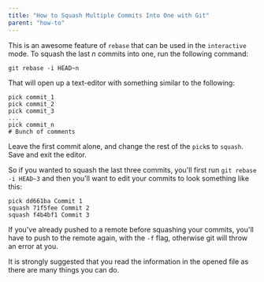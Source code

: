 ```yaml
---
title: "How to Squash Multiple Commits Into One with Git"
parent: "how-to"
---
```


This is an awesome feature of `rebase` that can be used in the `interactive` mode. To squash the last _n_ commits into one, run the following command:

    git rebase -i HEAD~n

That will open up a text-editor with something similar to the following:

    pick commit_1
    pick commit_2
    pick commit_3
    ...
    pick commit_n
    # Bunch of comments

Leave the first commit alone, and change the rest of the `pick`s to `squash`. Save and exit the editor.

So if you wanted to squash the last three commits, you'll first run `git rebase -i HEAD~3` and then you'll want to edit your commits to look something like this:

    pick dd661ba Commit 1
    squash 71f5fee Commit 2
    squash f4b4bf1 Commit 3

If you've already pushed to a remote before squashing your commits, you'll have to push to the remote again, with the `-f` flag, otherwise git will throw an error at you.

It is strongly suggested that you read the information in the opened file as there are many things you can do.
